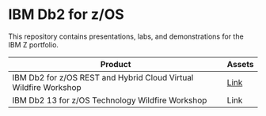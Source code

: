 # IBM Db2 for z/OS

This repository contains presentations, labs, and demonstrations for the IBM Z portfolio.

| Product    | Assets |
| -------- | ------- |
| IBM Db2 for z/OS REST and Hybrid Cloud Virtual Wildfire Workshop | [Link](https://ibm-wsc.github.io/WSC-CMDB21/) |
| IBM Db2 13 for z/OS Technology Wildfire Workshop | Link |